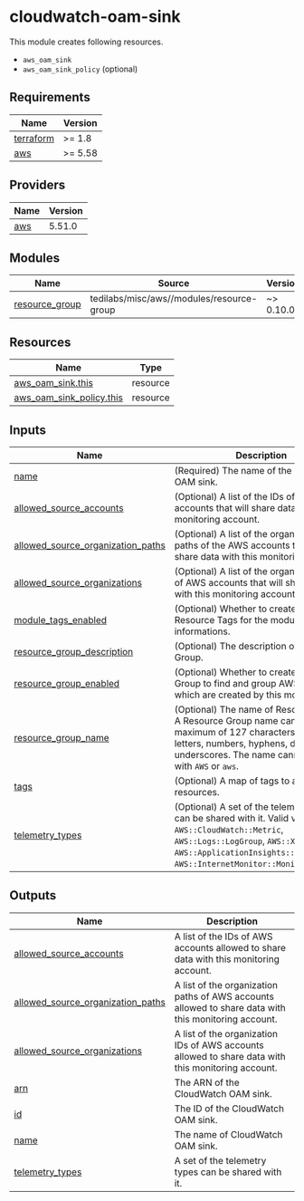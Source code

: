 # cloudwatch-oam-sink
This module creates following resources.

- `aws_oam_sink`
- `aws_oam_sink_policy` (optional)

<!-- BEGINNING OF PRE-COMMIT-TERRAFORM DOCS HOOK -->
## Requirements

| Name | Version |
|------|---------|
| <a name="requirement_terraform"></a> [terraform](#requirement\_terraform) | >= 1.8 |
| <a name="requirement_aws"></a> [aws](#requirement\_aws) | >= 5.58 |

## Providers

| Name | Version |
|------|---------|
| <a name="provider_aws"></a> [aws](#provider\_aws) | 5.51.0 |

## Modules

| Name | Source | Version |
|------|--------|---------|
| <a name="module_resource_group"></a> [resource\_group](#module\_resource\_group) | tedilabs/misc/aws//modules/resource-group | ~> 0.10.0 |

## Resources

| Name | Type |
|------|------|
| [aws_oam_sink.this](https://registry.terraform.io/providers/hashicorp/aws/latest/docs/resources/oam_sink) | resource |
| [aws_oam_sink_policy.this](https://registry.terraform.io/providers/hashicorp/aws/latest/docs/resources/oam_sink_policy) | resource |

## Inputs

| Name | Description | Type | Default | Required |
|------|-------------|------|---------|:--------:|
| <a name="input_name"></a> [name](#input\_name) | (Required) The name of the CloudWatch OAM sink. | `string` | n/a | yes |
| <a name="input_allowed_source_accounts"></a> [allowed\_source\_accounts](#input\_allowed\_source\_accounts) | (Optional) A list of the IDs of AWS accounts that will share data with this monitoring account. | `list(string)` | `[]` | no |
| <a name="input_allowed_source_organization_paths"></a> [allowed\_source\_organization\_paths](#input\_allowed\_source\_organization\_paths) | (Optional) A list of the organization paths of the AWS accounts that will share data with this monitoring account. | `list(string)` | `[]` | no |
| <a name="input_allowed_source_organizations"></a> [allowed\_source\_organizations](#input\_allowed\_source\_organizations) | (Optional) A list of the organization IDs of AWS accounts that will share data with this monitoring account. | `list(string)` | `[]` | no |
| <a name="input_module_tags_enabled"></a> [module\_tags\_enabled](#input\_module\_tags\_enabled) | (Optional) Whether to create AWS Resource Tags for the module informations. | `bool` | `true` | no |
| <a name="input_resource_group_description"></a> [resource\_group\_description](#input\_resource\_group\_description) | (Optional) The description of Resource Group. | `string` | `"Managed by Terraform."` | no |
| <a name="input_resource_group_enabled"></a> [resource\_group\_enabled](#input\_resource\_group\_enabled) | (Optional) Whether to create Resource Group to find and group AWS resources which are created by this module. | `bool` | `true` | no |
| <a name="input_resource_group_name"></a> [resource\_group\_name](#input\_resource\_group\_name) | (Optional) The name of Resource Group. A Resource Group name can have a maximum of 127 characters, including letters, numbers, hyphens, dots, and underscores. The name cannot start with `AWS` or `aws`. | `string` | `""` | no |
| <a name="input_tags"></a> [tags](#input\_tags) | (Optional) A map of tags to add to all resources. | `map(string)` | `{}` | no |
| <a name="input_telemetry_types"></a> [telemetry\_types](#input\_telemetry\_types) | (Optional) A set of the telemetry types can be shared with it. Valid values are `AWS::CloudWatch::Metric`, `AWS::Logs::LogGroup`, `AWS::XRay::Trace`, `AWS::ApplicationInsights::Application`, `AWS::InternetMonitor::Monitor`. | `set(string)` | `[]` | no |

## Outputs

| Name | Description |
|------|-------------|
| <a name="output_allowed_source_accounts"></a> [allowed\_source\_accounts](#output\_allowed\_source\_accounts) | A list of the IDs of AWS accounts allowed to share data with this monitoring account. |
| <a name="output_allowed_source_organization_paths"></a> [allowed\_source\_organization\_paths](#output\_allowed\_source\_organization\_paths) | A list of the organization paths of AWS accounts allowed to share data with this monitoring account. |
| <a name="output_allowed_source_organizations"></a> [allowed\_source\_organizations](#output\_allowed\_source\_organizations) | A list of the organization IDs of AWS accounts allowed to share data with this monitoring account. |
| <a name="output_arn"></a> [arn](#output\_arn) | The ARN of the CloudWatch OAM sink. |
| <a name="output_id"></a> [id](#output\_id) | The ID of the CloudWatch OAM sink. |
| <a name="output_name"></a> [name](#output\_name) | The name of CloudWatch OAM sink. |
| <a name="output_telemetry_types"></a> [telemetry\_types](#output\_telemetry\_types) | A set of the telemetry types can be shared with it. |
<!-- END OF PRE-COMMIT-TERRAFORM DOCS HOOK -->

